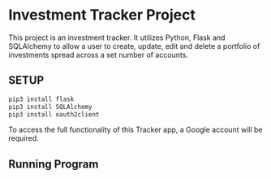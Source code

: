 # Investment Tracker Project

This project is an investment tracker. It utilizes Python, Flask and SQLAlchemy to allow a user to create, update, edit and delete a portfolio of investments spread across a set number of accounts.

## SETUP

```bash
pip3 install flask
pip3 install SQLAlchemy
pip3 install oauth2client
```

To access the full functionality of this Tracker app, a Google account will be required.

## Running Program